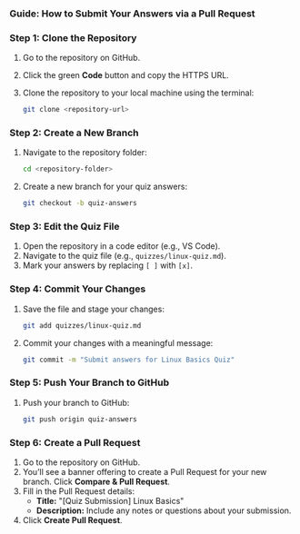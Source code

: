 ### **Guide: How to Submit Your Answers via a Pull Request**

### Step 1: Clone the Repository

1. Go to the repository on GitHub.
2. Click the green **Code** button and copy the HTTPS URL.
3. Clone the repository to your local machine using the terminal:
    
    ```bash
    git clone <repository-url>
    ```
    

### Step 2: Create a New Branch

1. Navigate to the repository folder:
    
    ```bash
    cd <repository-folder>
    ```
    
2. Create a new branch for your quiz answers:
    
    ```bash
    git checkout -b quiz-answers
    ```
    

### Step 3: Edit the Quiz File

1. Open the repository in a code editor (e.g., VS Code).
2. Navigate to the quiz file (e.g., `quizzes/linux-quiz.md`).
3. Mark your answers by replacing `[ ]` with `[x]`.

### Step 4: Commit Your Changes

1. Save the file and stage your changes:
    
    ```bash
    git add quizzes/linux-quiz.md
    ```
    
2. Commit your changes with a meaningful message:
    
    ```bash
    git commit -m "Submit answers for Linux Basics Quiz"
    
    ```
    

### Step 5: Push Your Branch to GitHub

1. Push your branch to GitHub:
    
    ```bash
    git push origin quiz-answers
    ```
    

### Step 6: Create a Pull Request

1. Go to the repository on GitHub.
2. You’ll see a banner offering to create a Pull Request for your new branch. Click **Compare & Pull Request**.
3. Fill in the Pull Request details:
    - **Title:** "[Quiz Submission] Linux Basics"
    - **Description:** Include any notes or questions about your submission.
4. Click **Create Pull Request**.